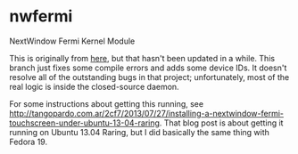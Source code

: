 nwfermi
=======

NextWindow Fermi Kernel Module


This is originally from [here](https://launchpad.net/nwfermi/), but that hasn't been updated in a while. This branch just fixes some compile errors and adds some device IDs. 
It doesn't resolve all of the outstanding bugs in that project; unfortunately, most of the real logic is inside the closed-source daemon. 

For some instructions about getting this running, see http://tangopardo.com.ar/2cf7/2013/07/27/installing-a-nextwindow-fermi-touchscreen-under-ubuntu-13-04-raring.
That blog post is about getting it running on Ubuntu 13.04 Raring, but I did basically the same thing with Fedora 19. 
